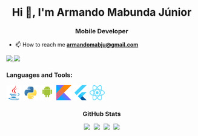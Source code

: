 <h1 align="center">Hi 👋, I'm Armando Mabunda Júnior</h1>
<h3 align="center">Mobile Developer</h3>

- 📫 How to reach me **armandomabju@gmail.com**

<div> 
  <a href="https://github.com/ArmandoDevJr" target="_blank">
    <img src="https://img.shields.io/badge/GitHub-100000?style=for-the-badge&logo=github&logoColor=white">
  </a>
  <a href="mailto:armandomabju@gmail.com">
    <img src="https://img.shields.io/badge/-Gmail-%23333?style=for-the-badge&logo=gmail&logoColor=white">
  </a>
</div>

<h3 align="left">Languages and Tools:</h3>
<p align="left">
  <img src="https://raw.githubusercontent.com/teamedwardforever/Readme-Generator/71f25dd8b98329b168142a6b782a107b75eab178/svg/Skills/Languages/java-original.svg" alt="Java" width="40" height="40"/>
  <img src="https://raw.githubusercontent.com/teamedwardforever/Readme-Generator/71f25dd8b98329b168142a6b782a107b75eab178/svg/Skills/Languages/python-original.svg" alt="Python" width="40" height="40"/>
  <img src="https://raw.githubusercontent.com/teamedwardforever/Readme-Generator/71f25dd8b98329b168142a6b782a107b75eab178/svg/Skills/Mobile/android-original-wordmark.svg" alt="Android" width="40" height="40"/>
  <img src="https://raw.githubusercontent.com/teamedwardforever/Readme-Generator/71f25dd8b98329b168142a6b782a107b75eab178/svg/Skills/Mobile/kotlinlang-icon.svg" alt="Kotlin" width="40" height="40"/>
  <img src="https://raw.githubusercontent.com/teamedwardforever/Readme-Generator/71f25dd8b98329b168142a6b782a107b75eab178/svg/Skills/Mobile/flutterio-icon.svg" alt="Flutter" width="40" height="40"/>
  <img src="https://raw.githubusercontent.com/teamedwardforever/Readme-Generator/71f25dd8b98329b168142a6b782a107b75eab178/svg/Skills/Mobile/header_logo.svg" alt="React Native" width="40" height="40"/>
</p>

<h3 align="center">GitHub Stats</h3>
<div align="center" style="display: flex; flex-wrap: nowrap; justify-content: center; gap: 10px; overflow-x: auto;">
  <img src="https://github-readme-stats.vercel.app/api?username=ArmandoDevJr&show_icons=true&locale=en&theme=default" height="180em" />
  <img src="https://github-readme-streak-stats.herokuapp.com/?user=ArmandoDevJr&theme=default" height="180em" />
  <img src="http://github-profile-summary-cards.vercel.app/api/cards/stats?username=ArmandoDevJr&theme=2077" height="180em" />
  <img src="http://github-profile-summary-cards.vercel.app/api/cards/most-commit-language?username=ArmandoDevJr&theme=2077" height="180em" />
</div>
